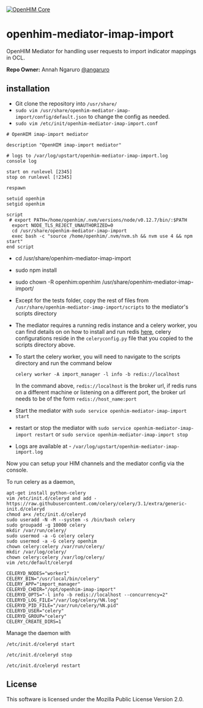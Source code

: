 [![OpenHIM Core](https://img.shields.io/badge/openhim--core-1.5%2B-brightgreen.svg)](http://openhim.readthedocs.org/en/latest/user-guide/versioning.html)

# openhim-mediator-imap-import
OpenHIM Mediator for handling user requests to import indicator mappings in OCL. 

**Repo Owner:** Annah Ngaruro [@angaruro](https://github.com/angaruro)

## installation

- Git clone the repository  into `/usr/share/`
- `sudo vim /usr/share/openhim-mediator-imap-import/config/default.json` to change the config as needed.
- `sudo vim /etc/init/openhim-mediator-imap-import.conf `
```
# OpenHIM imap-import mediator

description "OpenHIM imap-import mediator"

# logs to /var/log/upstart/openhim-mediator-imap-import.log
console log

start on runlevel [2345]
stop on runlevel [!2345]

respawn

setuid openhim
setgid openhim

script
 # export PATH=/home/openhim/.nvm/versions/node/v0.12.7/bin/:$PATH
  export NODE_TLS_REJECT_UNAUTHORIZED=0
  cd /usr/share/openhim-mediator-imap-import
  exec bash -c "source /home/openhim/.nvm/nvm.sh && nvm use 4 && npm start"
end script
```
- cd /usr/share/openhim-mediator-imap-import
- sudo  npm install
- sudo chown -R openhim:openhim /usr/share/openhim-mediator-imap-import/
- Except for the tests folder, copy the rest of files from `/usr/share/openhim-mediator-imap-import/scripts` 
  to the mediator's scripts directory
- The mediator requires a running redis instance and a celery worker, you can find details on 
  on how to install and run redis [here](https://redis.io/download), celery configurations reside in the 
  `celeryconfig.py` file that you copied to the scripts directory above. 
- To start the celery worker, you will need to navigate to the scripts directory and run the command below

  `celery worker -A import_manager -l info -b redis://localhost`
  
  In the command above, `redis://localhost` is the broker url, if redis runs on a different machine or 
  listening on a different port, the broker url needs to be of the form `redis://host_name:port`        
- Start the mediator with `sudo service openhim-mediator-imap-import start`
- restart or stop the mediator with `sudo service openhim-mediator-imap-import restart` or `sudo service openhim-mediator-imap-import stop`
- Logs are available at - `/var/log/upstart/openhim-mediator-imap-import.log`

Now you can setup your HIM channels and the mediator config via the console.

To run celery as a daemon, 
```
apt-get install python-celery
vim /etc/init.d/celeryd and add - https://raw.githubusercontent.com/celery/celery/3.1/extra/generic-init.d/celeryd
chmod a+x /etc/init.d/celeryd
sudo useradd -N -M --system -s /bin/bash celery
sudo groupadd -g 10000 celery
mkdir /var/run/celery/
sudo usermod -a -G celery celery
sudo usermod -a -G celery openhim
chown celery:celery /var/run/celery/
mkdir /var/log/celery/
chown celery:celery /var/log/celery/
vim /etc/default/celeryd
```

```
CELERYD_NODES="worker1"
CELERY_BIN="/usr/local/bin/celery"
CELERY_APP="import_manager"
CELERYD_CHDIR="/opt/openhim-imap-import"
CELERYD_OPTS="-l info -b redis://localhost --concurrency=2"
CELERYD_LOG_FILE="/var/log/celery/%N.log"
CELERYD_PID_FILE="/var/run/celery/%N.pid"
CELERYD_USER="celery"
CELERYD_GROUP="celery"
CELERY_CREATE_DIRS=1
```
Manage the daemon with

`/etc/init.d/celeryd start`

`/etc/init.d/celeryd stop`

`/etc/init.d/celeryd restart`


## License
This software is licensed under the Mozilla Public License Version 2.0.

